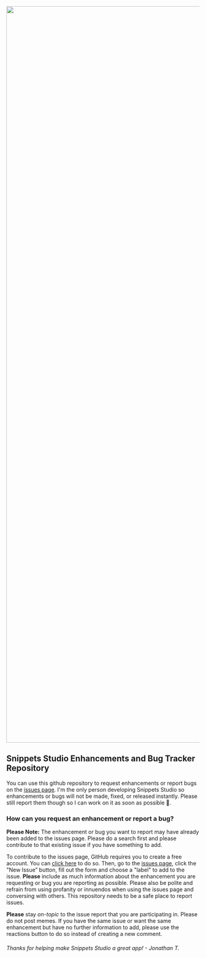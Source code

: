 <p align="center">
<img width="1920" alt="mac1024" src="https://user-images.githubusercontent.com/17661536/218200370-d1e95683-b2b3-430a-ae0a-e01eedf39163.png">
</p>

## Snippets Studio Enhancements and Bug Tracker Repository

You can use this github repository to request enhancements or report bugs on the [issues page](https://github.com/JTostitos/snippets-enhancements-bugs/issues). I'm the only person developing Snippets Studio so enhancements or bugs will not be made, fixed, or released instantly. Please still report them though so I can work on it as soon as possible 🙂.

### How can you request an enhancement or report a bug?

**Please Note:** The enhancement or bug you want to report may have already been added to the issues page. Please do a search first and please contribute to that existing issue if you have something to add.

To contribute to the issues page, GitHub requires you to create a free account. You can [click here](https://github.com/) to do so. Then, go to the [issues page](https://github.com/JTostitos/snippets-enhancements-bugs/issues), click the "New Issue” button, fill out the form and choose a "label" to add to the issue. **Please** include as much information about the enhancement you are requesting or bug you are reporting as possible. Please also be polite and refrain from using profanity or innuendos when using the issues page and conversing with others. This repository needs to be a safe place to report issues.

**Please** stay *on-topic* to the issue report that you are participating in. Please do not post memes. If you have the same issue or want the same enhancement but have no further information to add, please use the reactions button to do so instead of creating a new comment.

###### Thanks for helping make Snippets Studio a great app! - Jonathan T.
